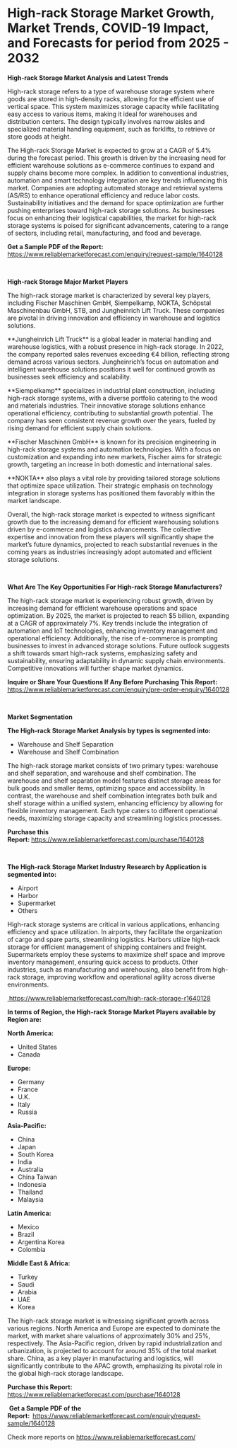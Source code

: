 <p><h1>High-rack Storage Market Growth, Market Trends, COVID-19 Impact, and Forecasts for period from 2025 - 2032</h1></p><p><strong>High-rack Storage Market Analysis and Latest Trends</strong></p>
<p><p>High-rack storage refers to a type of warehouse storage system where goods are stored in high-density racks, allowing for the efficient use of vertical space. This system maximizes storage capacity while facilitating easy access to various items, making it ideal for warehouses and distribution centers. The design typically involves narrow aisles and specialized material handling equipment, such as forklifts, to retrieve or store goods at height.</p><p>The High-rack Storage Market is expected to grow at a CAGR of 5.4% during the forecast period. This growth is driven by the increasing need for efficient warehouse solutions as e-commerce continues to expand and supply chains become more complex. In addition to conventional industries, automation and smart technology integration are key trends influencing this market. Companies are adopting automated storage and retrieval systems (AS/RS) to enhance operational efficiency and reduce labor costs. Sustainability initiatives and the demand for space optimization are further pushing enterprises toward high-rack storage solutions. As businesses focus on enhancing their logistical capabilities, the market for high-rack storage systems is poised for significant advancements, catering to a range of sectors, including retail, manufacturing, and food and beverage.</p></p>
<p><strong>Get a Sample PDF of the Report:&nbsp;</strong> <a href="https://www.reliablemarketforecast.com/enquiry/request-sample/1640128?utm_campaign=2291&utm_medium=2&utm_source=Github&utm_content=ia&utm_term=11042025&utm_id=high-rack-storage">https://www.reliablemarketforecast.com/enquiry/request-sample/1640128</a></p>
<p>&nbsp;</p>
<p><strong>High-rack Storage Major Market Players</strong></p>
<p><p>The high-rack storage market is characterized by several key players, including Fischer Maschinen GmbH, Siempelkamp, NOKTA, Schöpstal Maschinenbau GmbH, STB, and Jungheinrich Lift Truck. These companies are pivotal in driving innovation and efficiency in warehouse and logistics solutions.</p><p>**Jungheinrich Lift Truck** is a global leader in material handling and warehouse logistics, with a robust presence in high-rack storage. In 2022, the company reported sales revenues exceeding €4 billion, reflecting strong demand across various sectors. Jungheinrich’s focus on automation and intelligent warehouse solutions positions it well for continued growth as businesses seek efficiency and scalability.</p><p>**Siempelkamp** specializes in industrial plant construction, including high-rack storage systems, with a diverse portfolio catering to the wood and materials industries. Their innovative storage solutions enhance operational efficiency, contributing to substantial growth potential. The company has seen consistent revenue growth over the years, fueled by rising demand for efficient supply chain solutions.</p><p>**Fischer Maschinen GmbH** is known for its precision engineering in high-rack storage systems and automation technologies. With a focus on customization and expanding into new markets, Fischer aims for strategic growth, targeting an increase in both domestic and international sales.</p><p>**NOKTA** also plays a vital role by providing tailored storage solutions that optimize space utilization. Their strategic emphasis on technology integration in storage systems has positioned them favorably within the market landscape.</p><p>Overall, the high-rack storage market is expected to witness significant growth due to the increasing demand for efficient warehousing solutions driven by e-commerce and logistics advancements. The collective expertise and innovation from these players will significantly shape the market’s future dynamics, projected to reach substantial revenues in the coming years as industries increasingly adopt automated and efficient storage solutions.</p></p>
<p>&nbsp;</p>
<p><strong>What Are The Key Opportunities For High-rack Storage Manufacturers?</strong></p>
<p><p>The high-rack storage market is experiencing robust growth, driven by increasing demand for efficient warehouse operations and space optimization. By 2025, the market is projected to reach $5 billion, expanding at a CAGR of approximately 7%. Key trends include the integration of automation and IoT technologies, enhancing inventory management and operational efficiency. Additionally, the rise of e-commerce is prompting businesses to invest in advanced storage solutions. Future outlook suggests a shift towards smart high-rack systems, emphasizing safety and sustainability, ensuring adaptability in dynamic supply chain environments. Competitive innovations will further shape market dynamics.</p></p>
<p><strong>Inquire or Share Your Questions If Any Before Purchasing This Report:</strong> <a href="https://www.reliablemarketforecast.com/enquiry/pre-order-enquiry/1640128?utm_campaign=2291&utm_medium=2&utm_source=Github&utm_content=ia&utm_term=11042025&utm_id=high-rack-storage">https://www.reliablemarketforecast.com/enquiry/pre-order-enquiry/1640128</a></p>
<p>&nbsp;</p>
<p><strong>Market Segmentation</strong></p>
<p><strong>The High-rack Storage Market Analysis by types is segmented into:</strong></p>
<p><ul><li>Warehouse and Shelf Separation</li><li>Warehouse and Shelf Combination</li></ul></p>
<p><p>The high-rack storage market consists of two primary types: warehouse and shelf separation, and warehouse and shelf combination. The warehouse and shelf separation model features distinct storage areas for bulk goods and smaller items, optimizing space and accessibility. In contrast, the warehouse and shelf combination integrates both bulk and shelf storage within a unified system, enhancing efficiency by allowing for flexible inventory management. Each type caters to different operational needs, maximizing storage capacity and streamlining logistics processes.</p></p>
<p><strong>Purchase this Report:&nbsp;</strong><a href="https://www.reliablemarketforecast.com/purchase/1640128?utm_campaign=2291&utm_medium=2&utm_source=Github&utm_content=ia&utm_term=11042025&utm_id=high-rack-storage">https://www.reliablemarketforecast.com/purchase/1640128</a></p>
<p>&nbsp;</p>
<p><strong>The High-rack Storage Market Industry Research by Application is segmented into:</strong></p>
<p><ul><li>Airport</li><li>Harbor</li><li>Supermarket</li><li>Others</li></ul></p>
<p><p>High-rack storage systems are critical in various applications, enhancing efficiency and space utilization. In airports, they facilitate the organization of cargo and spare parts, streamlining logistics. Harbors utilize high-rack storage for efficient management of shipping containers and freight. Supermarkets employ these systems to maximize shelf space and improve inventory management, ensuring quick access to products. Other industries, such as manufacturing and warehousing, also benefit from high-rack storage, improving workflow and operational agility across diverse environments.</p></p>
<p><a href="https://www.reliablemarketforecast.com/high-rack-storage-r1640128?utm_campaign=2291&utm_medium=2&utm_source=Github&utm_content=ia&utm_term=11042025&utm_id=high-rack-storage">&nbsp;https://www.reliablemarketforecast.com/high-rack-storage-r1640128</a></p>
<p><strong>In terms of Region, the High-rack Storage Market Players available by Region are:</strong></p>
<p>
    <p> <strong> North America: </strong>
        <ul>
            <li>United States</li>
            <li>Canada</li>
        </ul>
        </p> 
    <p> <strong> Europe: </strong>
        <ul>
            <li>Germany</li>
            <li>France</li>
            <li>U.K.</li>
            <li>Italy</li>
            <li>Russia</li>
        </ul>
        </p> 
    <p> <strong> Asia-Pacific: </strong>
        <ul>
            <li>China</li>
            <li>Japan</li>
            <li>South Korea</li>
            <li>India</li>
            <li>Australia</li>
            <li>China Taiwan</li>
            <li>Indonesia</li>
            <li>Thailand</li>
            <li>Malaysia</li>
        </ul>
        </p> 
    <p> <strong> Latin America: </strong>
        <ul>
            <li>Mexico</li>
            <li>Brazil</li>
            <li>Argentina Korea</li>
            <li>Colombia</li>
        </ul>
        </p> 
    <p> <strong> Middle East & Africa: </strong>
        <ul>
            <li>Turkey</li>
            <li>Saudi</li>
            <li>Arabia</li>
            <li>UAE</li>
            <li>Korea</li>
        </ul>
    </p>
    </p>
<p><p>The high-rack storage market is witnessing significant growth across various regions. North America and Europe are expected to dominate the market, with market share valuations of approximately 30% and 25%, respectively. The Asia-Pacific region, driven by rapid industrialization and urbanization, is projected to account for around 35% of the total market share. China, as a key player in manufacturing and logistics, will significantly contribute to the APAC growth, emphasizing its pivotal role in the global high-rack storage landscape.</p></p>
<p><strong>Purchase this Report: </strong><a href="https://www.reliablemarketforecast.com/purchase/1640128?utm_campaign=2291&utm_medium=2&utm_source=Github&utm_content=ia&utm_term=11042025&utm_id=high-rack-storage">https://www.reliablemarketforecast.com/purchase/1640128</a></p>
<p>&nbsp;<strong>Get a Sample PDF of the Report:&nbsp;&nbsp;</strong><a href="https://www.reliablemarketforecast.com/enquiry/request-sample/1640128?utm_campaign=2291&utm_medium=2&utm_source=Github&utm_content=ia&utm_term=11042025&utm_id=high-rack-storage">https://www.reliablemarketforecast.com/enquiry/request-sample/1640128</a></p>
<p><strong></strong></p>
<p>Check more reports on <a href="https://www.reliablemarketforecast.com/?utm_campaign=2291&utm_medium=2&utm_source=Github&utm_content=ia&utm_term=11042025&utm_id=high-rack-storage">https://www.reliablemarketforecast.com/</a></p>